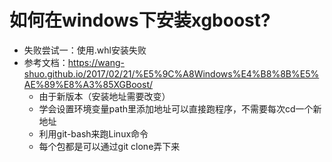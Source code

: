 # 如何在windows下安装xgboost?

+ 失败尝试一：使用.whl安装失败
+ 参考文档：https://wang-shuo.github.io/2017/02/21/%E5%9C%A8Windows%E4%B8%8B%E5%AE%89%E8%A3%85XGBoost/
  + 由于新版本（安装地址需要改变）
  + 学会设置环境变量path里添加地址可以直接跑程序，不需要每次cd一个新地址
  + 利用git-bash来跑Linux命令
  + 每个包都是可以通过git clone弄下来